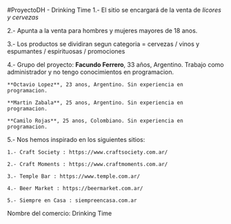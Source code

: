 #ProyectoDH - Drinking Time 
1.- El sitio se encargará de la venta de *licores y cervezas* 

2.- Apunta a la venta para hombres y mujeres mayores de 18 anos.

3.- Los productos se dividiran segun categoria = cervezas / vinos y espumantes / espirituosas / promociones


4.- Grupo del proyecto:
	**Facundo Ferrero**, 33 años, Argentino. Trabajo como administrador y no tengo conocimientos en programacion. 

	**Octavio Lopez**, 23 anos, Argentino. Sin experiencia en programacion.

	**Martin Zabala**, 25 anos, Argentino. Sin experiencia en programacion.

	**Camilo Rojas**, 25 anos, Colombiano. Sin experiencia en programacion.


5.- Nos hemos inspirado en los siguientes sitios:

	1.- Craft Society : https://www.craftsociety.com.ar/

	2.- Craft Moments : https://www.craftmoments.com.ar/

	3.- Temple Bar : https://www.temple.com.ar/

	4.- Beer Market : https://beermarket.com.ar/

	5.- Siempre en Casa : siempreencasa.com.ar

Nombre del comercio: Drinking Time





 
	
